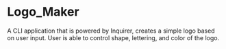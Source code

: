 # Logo_Maker
A CLI application that is powered by Inquirer, creates a simple logo based on user input. User is able to control shape, lettering, and color of the logo.
